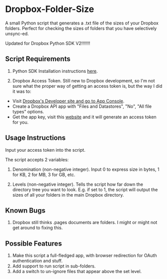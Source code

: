 Dropbox-Folder-Size
===================

A small Python script that generates a .txt file of the sizes of your Dropbox folders. Perfect for checking the sizes of folders that you have selectively unsync-ed.

Updated for Dropbox Python SDK V2!!!!!!!

## Script Requirements

1. Python SDK
Installation instructions [here](https://www.dropbox.com/developers/core/sdks/python).

2. Dropbox Access Token. 
Still new to Dropbox development, so I'm not sure what the proper way of getting an access token is, but the way I did it was to: 

- Visit [Dropbox's Developer site and go to App Console](https://www.dropbox.com/developers/apps).
- Create a Dropbox API app with "Files and Datastores", "No", "All file types" options.
- Get the app key, visit this [website](https://dbxoauth2.site44.com/) and it will generate an access token for you.

## Usage Instructions

Input your access token into the script.

The script accepts 2 variables:

1. Denomination (non-negative integer). Input 0 to express size in bytes, 1 for KB, 2 for MB, 3 for GB, etc.

2. Levels (non-negative integer). Tells the script how far down the directory tree you want to look. E.g. if set to 1, the script will output the sizes of all your folders in the main Dropbox directory.

## Known Bugs

1. Dropbox still thinks .pages documents are folders. I might or might not get around to fixing this.

## Possible Features

1. Make this script a full-fledged app, with browser redirection for OAuth authentication and stuff.
2. Add support to run script in sub-folders.
3. Add a switch to un-ignore files that appear above the set level.

